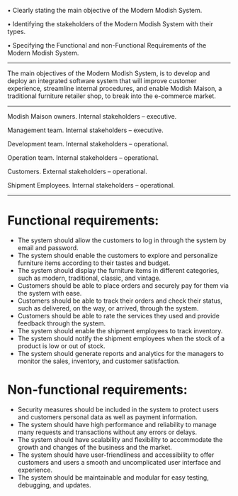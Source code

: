 •	Clearly stating the main objective of the Modern Modish System. 

•	Identifying the stakeholders of the Modern Modish System with their types.

•	Specifying the Functional and non-Functional Requirements of the Modern Modish System. 

---


The main objectives of the Modern Modish System, is to develop and deploy an integrated software system that will improve customer experience, streamline internal procedures, and enable Modish Maison, a traditional furniture retailer shop, to break into the e-commerce market.

---

Modish Maison owners. Internal stakeholders – executive.

Management team. Internal stakeholders – executive.

Development team. Internal stakeholders – operational.

Operation team. Internal stakeholders – operational.

Customers. External stakeholders – operational.

Shipment Employees.  Internal stakeholders – operational.

---

# Functional requirements:

-	The system should allow the customers to log in through the system by email and password.
-	The system should enable the customers to explore and personalize furniture items according to their tastes and budget.
-	The system should display the furniture items in different categories, such as modern, traditional, classic, and vintage.
-	Customers should be able to place orders and securely pay for them via the system with ease.
-	Customers should be able to track their orders and check their status, such as delivered, on the way, or arrived, through the system.
-	Customers should be able to rate the services they used and provide feedback through the system.
-	The system should enable the shipment employees to track inventory.
-	The system should notify the shipment employees when the stock of a product is low or out of stock.
-	The system should generate reports and analytics for the managers to monitor the sales, inventory, and customer satisfaction.

# Non-functional requirements:

-	Security measures should be included in the system to protect users and customers personal data as well as payment information.
-	The system should have high performance and reliability to manage many requests and transactions without any errors or delays.
-	The system should have scalability and flexibility to accommodate the growth and changes of the business and the market.
-	The system should have user-friendliness and accessibility to offer customers and users a smooth and uncomplicated user interface and experience.
-	The system should be maintainable and modular for easy testing, debugging, and updates.
